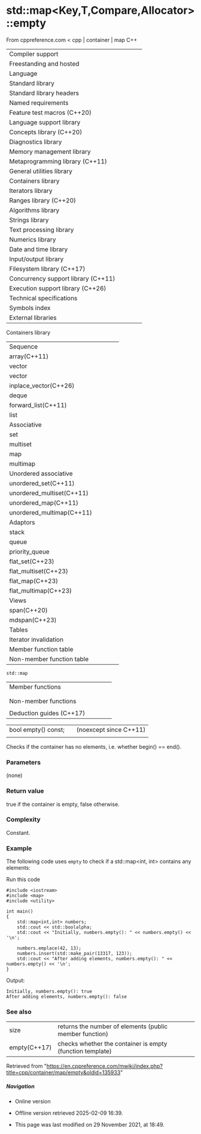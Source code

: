 # std::map<Key,T,Compare,Allocator>::empty

From cppreference.com
< cpp‎ | container‎ | map
C++

|  |  |  |  |  |
| --- | --- | --- | --- | --- |
| Compiler support | | | | |
| Freestanding and hosted | | | | |
| Language | | | | |
| Standard library | | | | |
| Standard library headers | | | | |
| Named requirements | | | | |
| Feature test macros (C++20) | | | | |
| Language support library | | | | |
| Concepts library (C++20) | | | | |
| Diagnostics library | | | | |
| Memory management library | | | | |
| Metaprogramming library (C++11) | | | | |
| General utilities library | | | | |
| Containers library | | | | |
| Iterators library | | | | |
| Ranges library (C++20) | | | | |
| Algorithms library | | | | |
| Strings library | | | | |
| Text processing library | | | | |
| Numerics library | | | | |
| Date and time library | | | | |
| Input/output library | | | | |
| Filesystem library (C++17) | | | | |
| Concurrency support library (C++11) | | | | |
| Execution support library (C++26) | | | | |
| Technical specifications | | | | |
| Symbols index | | | | |
| External libraries | | | | |

Containers library

|  |  |  |  |  |
| --- | --- | --- | --- | --- |
| Sequence | | | | |
| array(C++11) | | | | |
| vector | | | | |
| vector<bool> | | | | |
| inplace_vector(C++26) | | | | |
| deque | | | | |
| forward_list(C++11) | | | | |
| list | | | | |
| Associative | | | | |
| set | | | | |
| multiset | | | | |
| map | | | | |
| multimap | | | | |
| Unordered associative | | | | |
| unordered_set(C++11) | | | | |
| unordered_multiset(C++11) | | | | |
| unordered_map(C++11) | | | | |
| unordered_multimap(C++11) | | | | |
| Adaptors | | | | |
| stack | | | | |
| queue | | | | |
| priority_queue | | | | |
| flat_set(C++23) | | | | |
| flat_multiset(C++23) | | | | |
| flat_map(C++23) | | | | |
| flat_multimap(C++23) | | | | |
| Views | | | | |
| span(C++20) | | | | |
| mdspan(C++23) | | | | |
| Tables | | | | |
| Iterator invalidation | | | | |
| Member function table | | | | |
| Non-member function table | | | | |

`std::map`

|  |  |  |  |  |
| --- | --- | --- | --- | --- |
| Member functions | | | | |
| |  |  |  |  |  |  |  |  |  |  |  |  |  |  |  |  |  |  |  |  |  |  | | --- | --- | --- | --- | --- | --- | --- | --- | --- | --- | --- | --- | --- | --- | --- | --- | --- | --- | --- | --- | --- | --- | | |  |  |  |  |  | | --- | --- | --- | --- | --- | | map::map | | | | | | map::~map | | | | | | |  |  |  |  |  | | --- | --- | --- | --- | --- | | map::operator= | | | | | | map::get_allocator | | | | | | |
| |  |  |  |  |  |  |  |  |  |  |  |  |  |  |  |  |  |  |  |  |  |  |  |  |  |  |  |  |  |  |  |  |  |  |  |  |  |  |  |  |  |  |  |  |  |  |  |  |  |  |  |  |  |  |  |  |  |  |  |  |  |  |  |  |  |  |  |  |  |  |  |  |  |  |  |  |  |  |  |  |  |  |  |  |  |  |  |  |  |  |  |  |  |  |  |  |  |  |  |  |  |  |  |  |  |  |  |  |  |  |  |  |  |  |  |  |  |  |  |  |  |  |  |  |  |  |  |  |  |  |  |  |  |  |  |  |  |  |  |  |  |  |  |  |  |  |  |  |  |  |  |  |  |  |  |  |  |  |  |  |  |  |  |  |  |  |  |  |  |  |  |  | | --- | --- | --- | --- | --- | --- | --- | --- | --- | --- | --- | --- | --- | --- | --- | --- | --- | --- | --- | --- | --- | --- | --- | --- | --- | --- | --- | --- | --- | --- | --- | --- | --- | --- | --- | --- | --- | --- | --- | --- | --- | --- | --- | --- | --- | --- | --- | --- | --- | --- | --- | --- | --- | --- | --- | --- | --- | --- | --- | --- | --- | --- | --- | --- | --- | --- | --- | --- | --- | --- | --- | --- | --- | --- | --- | --- | --- | --- | --- | --- | --- | --- | --- | --- | --- | --- | --- | --- | --- | --- | --- | --- | --- | --- | --- | --- | --- | --- | --- | --- | --- | --- | --- | --- | --- | --- | --- | --- | --- | --- | --- | --- | --- | --- | --- | --- | --- | --- | --- | --- | --- | --- | --- | --- | --- | --- | --- | --- | --- | --- | --- | --- | --- | --- | --- | --- | --- | --- | --- | --- | --- | --- | --- | --- | --- | --- | --- | --- | --- | --- | --- | --- | --- | --- | --- | --- | --- | --- | --- | --- | --- | --- | --- | --- | --- | --- | --- | --- | --- | --- | --- | --- | | |  |  |  |  |  | | --- | --- | --- | --- | --- | | Element access | | | | | | map::at | | | | | | [map::operator[]](operator_at.html "cpp/container/map/operator at") | | | | | | Iterators | | | | | | map::beginmap::cbegin(C++11) | | | | | | map::endmap::cend(C++11) | | | | | | map::rbeginmap::crbegin(C++11) | | | | | | map::rendmap::crend(C++11) | | | | | | Capacity | | | | | | map::size | | | | | | map::max_size | | | | | | ****map::empty**** | | | | | | Observers | | | | | | map::key_comp | | | | | | map::value_comp | | | | | | |  |  |  |  |  | | --- | --- | --- | --- | --- | | Modifiers | | | | | | map::clear | | | | | | map::insert | | | | | | map::erase | | | | | | map::swap | | | | | | map::extract(C++17) | | | | | | map::merge(C++17) | | | | | | map::insert_range(C++23) | | | | | | map::insert_or_assign(C++17) | | | | | | map::emplace(C++11) | | | | | | map::emplace_hint(C++11) | | | | | | map::try_emplace(C++17) | | | | | | Lookup | | | | | | map::count | | | | | | map::find | | | | | | map::contains(C++20) | | | | | | map::equal_range | | | | | | map::lower_bound | | | | | | map::upper_bound | | | | | | |
| Non-member functions | | | | |
| |  |  |  |  |  |  |  |  |  |  |  |  |  |  |  |  |  |  |  |  |  |  |  |  |  |  |  | | --- | --- | --- | --- | --- | --- | --- | --- | --- | --- | --- | --- | --- | --- | --- | --- | --- | --- | --- | --- | --- | --- | --- | --- | --- | --- | --- | | |  |  |  |  |  | | --- | --- | --- | --- | --- | | operator==operator<=>(C++20) | | | | | | std::swap(std::map) | | | | | | erase_if(std::map)(C++20) | | | | | |  | | | | | | |  |  |  |  |  | | --- | --- | --- | --- | --- | | operator!=operator<operator>operator<=operator>=(until C++20)(until C++20)(until C++20)(until C++20)(until C++20) | | | | | | |
| Deduction guides (C++17) | | | | |

|  |  |  |
| --- | --- | --- |
| bool empty() const; |  | (noexcept since C++11) |
|  |  |  |

Checks if the container has no elements, i.e. whether begin() == end().

### Parameters

(none)

### Return value

true if the container is empty, false otherwise.

### Complexity

Constant.

### Example

The following code uses `empty` to check if a std::map<int, int> contains any elements:

Run this code

```
#include <iostream>
#include <map>
#include <utility>
 
int main()
{
    std::map<int,int> numbers;
    std::cout << std::boolalpha;
    std::cout << "Initially, numbers.empty(): " << numbers.empty() << '\n';
 
    numbers.emplace(42, 13);
    numbers.insert(std::make_pair(13317, 123));
    std::cout << "After adding elements, numbers.empty(): " << numbers.empty() << '\n';
}

```

Output:

```
Initially, numbers.empty(): true
After adding elements, numbers.empty(): false

```

### See also

|  |  |
| --- | --- |
| size | returns the number of elements   (public member function) |
| empty(C++17) | checks whether the container is empty   (function template) |

Retrieved from "<https://en.cppreference.com/mwiki/index.php?title=cpp/container/map/empty&oldid=135933>"

##### Navigation

- Online version
- Offline version retrieved 2025-02-09 16:39.

- This page was last modified on 29 November 2021, at 18:49.